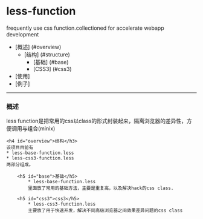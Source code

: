 less-function
=============
frequently use css function.collectioned for accelerate webapp development

* [概述] (#overview)
    * [结构] (#structure)
        * [基础] (#base)
        * [CSS3] (#css3)
* [使用]
* [例子]

* * *
<h3 id="overview">概述</h3>
less function是把常用的css以class的形式封装起来，隔离浏览器的差异性，方便调用与组合(minix)

    <h4 id="overview">结构</h3>
    该项目目前有
    * less-base-function.less
    * less-css3-function.less
    两部分组成。

        <h5 id="base">基础</h5>
            * less-base-function.less
            里面放了常用的基础方法，主要是重复高，以及解决hack的css class.

        <h5 id="css3">css3</h5>
            * less-css3-function.less
            主要放了用于快速开发，解决不同高级浏览器之间效果差异问题的css class